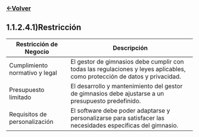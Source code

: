 ### [<-Volver](README.md)
## 1.1.2.4.1)Restricción
| Restricción de Negocio                | Descripción                                                                                                               |
|---------------------------------------|---------------------------------------------------------------------------------------------------------------------------|
| Cumplimiento normativo y legal        | El gestor de gimnasios debe cumplir con todas las regulaciones y leyes aplicables, como protección de datos y privacidad.  |
| Presupuesto limitado                  | El desarrollo y mantenimiento del gestor de gimnasios debe ajustarse a un presupuesto predefinido.                         |
| Requisitos de personalización         | El software debe poder adaptarse y personalizarse para satisfacer las necesidades específicas del gimnasio.                |